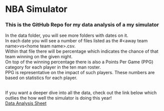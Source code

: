 # NBA Simulator
### This is the GitHub Repo for my data analysis of a my simulator <br>
In the data folder, you will see more folders with dates on it. <br> In each date you will see a number of files listed as the #<away team name<d>>vs<home team name<d>>.csv.
<br>Within that file there will be percentage which indicates the chance of that team winning on the given night.
<br>On top of the winning percentage there is also a Points Per Game (PPG) category for each player in the ten man roster.
<br>PPG is representative on the impact of such players. These numbers are based on statistics for each player.

<br>If you want a deeper dive into all the data, check out the link below which outlies the how well the simulator is doing this year!
<br> [Data Analysis Sheet](https://docs.google.com/spreadsheets/d/1-CW6ZP1Fg6mKPyftUCt70YYY9NSQU9uvY8DqPJuPjZA/edit?usp=sharing)
